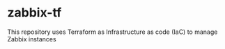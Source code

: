# zabbix-tf

This repository uses Terraform as Infrastructure as code (IaC) to manage Zabbix instances
